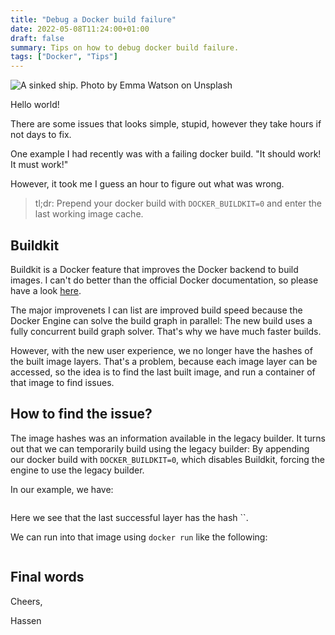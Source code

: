 ```yaml
---
title: "Debug a Docker build failure"
date: 2022-05-08T11:24:00+01:00
draft: false
summary: Tips on how to debug docker build failure.
tags: ["Docker", "Tips"]
---
```


![A sinked ship. Photo by Emma Watson on Unsplash](/2022/05/unsplash-sink-ship.jpg "A sinked ship")

Hello world!

There are some issues that looks simple, stupid, however they take hours if not days to fix.

One example I had recently was with a failing docker build. "It should work! It must work!"

However, it took me I guess an hour to figure out what was wrong.

> tl;dr: Prepend your docker build with `DOCKER_BUILDKIT=0` and enter the last working image cache.

## Buildkit

Buildkit is a Docker feature that improves the Docker backend to build images. I can't do better than the official Docker documentation, so please have a look [here](https://docs.docker.com/build/buildkit/).

The major improvenets I can list are improved build speed because the Docker Engine can solve the build graph in parallel: The new build uses a fully concurrent build graph solver. That's why we have much faster builds.

However, with the new user experience, we no longer have the hashes of the built image layers. That's a problem, because each image layer can be accessed, so the idea is to find the last built image, and run a container of that image to find issues.

## How to find the issue?

The image hashes was an information available in the legacy builder. It turns out that we can temporarily build using the legacy builder: By appending our docker build with `DOCKER_BUILDKIT=0`, which disables Buildkit, forcing the engine to use the legacy builder.

In our example, we have:

```bash

```

Here we see that the last successful layer has the hash ``.

We can run into that image using `docker run` like the following:

```bash

```

## Final words

Cheers,

Hassen
